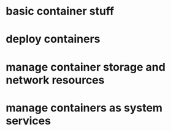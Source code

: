 # basic container stuff
# deploy containers
# manage container storage and network resources
# manage containers as system services

